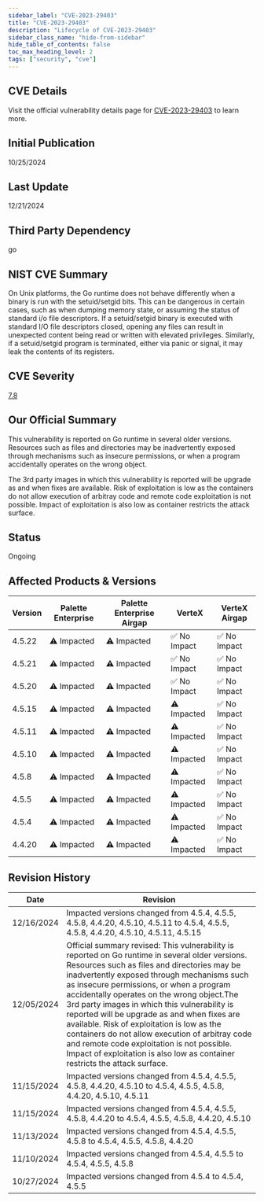 ```yaml
---
sidebar_label: "CVE-2023-29403"
title: "CVE-2023-29403"
description: "Lifecycle of CVE-2023-29403"
sidebar_class_name: "hide-from-sidebar"
hide_table_of_contents: false
toc_max_heading_level: 2
tags: ["security", "cve"]
---
```


## CVE Details

Visit the official vulnerability details page for [CVE-2023-29403](https://nvd.nist.gov/vuln/detail/cve-2023-29403) to learn more.

## Initial Publication

10/25/2024

## Last Update

12/21/2024

## Third Party Dependency 

go


## NIST CVE Summary

On Unix platforms, the Go runtime does not behave differently when a binary is run with the setuid/setgid bits. This can be dangerous in certain cases, such as when dumping memory state, or assuming the status of standard i/o file descriptors. If a setuid/setgid binary is executed with standard I/O file descriptors closed, opening any files can result in unexpected content being read or written with elevated privileges. Similarly, if a setuid/setgid program is terminated, either via panic or signal, it may leak the contents of its registers.

## CVE Severity

[7.8](https://nvd.nist.gov/vuln/detail/cve-2023-29403)

## Our Official Summary

This vulnerability is reported on Go runtime in several older versions. Resources such as files and directories may be inadvertently exposed through mechanisms such as insecure permissions, or when a program accidentally operates on the wrong object.

The 3rd party images in which this vulnerability is reported will be upgrade as and when fixes are available. Risk of exploitation is low as the containers do not allow execution of arbitray code and remote code exploitation is not possible. Impact of exploitation is also low as container restricts the attack surface.

## Status

Ongoing

## Affected Products & Versions

| Version | Palette Enterprise | Palette Enterprise Airgap | VerteX | VerteX Airgap |
| - | -------- | -------- | -------- | -------- |
| 4.5.22 | ⚠️ Impacted | ⚠️ Impacted | ✅ No Impact | ✅ No Impact |
| 4.5.21 | ⚠️ Impacted | ⚠️ Impacted | ✅ No Impact | ✅ No Impact |
| 4.5.20 | ⚠️ Impacted | ⚠️ Impacted | ✅ No Impact | ✅ No Impact |
| 4.5.15 | ⚠️ Impacted | ⚠️ Impacted | ⚠️ Impacted | ✅ No Impact |
| 4.5.11 | ⚠️ Impacted | ⚠️ Impacted | ⚠️ Impacted | ✅ No Impact |
| 4.5.10 | ⚠️ Impacted | ⚠️ Impacted | ⚠️ Impacted | ✅ No Impact |
| 4.5.8 | ⚠️ Impacted | ⚠️ Impacted | ⚠️ Impacted | ✅ No Impact |
| 4.5.5 | ⚠️ Impacted | ⚠️ Impacted | ⚠️ Impacted | ✅ No Impact |
| 4.5.4 | ⚠️ Impacted | ⚠️ Impacted | ⚠️ Impacted | ✅ No Impact |
| 4.4.20 | ⚠️ Impacted | ⚠️ Impacted | ⚠️ Impacted | ✅ No Impact |


## Revision History

| Date | Revision |
| --- | --- |
| 12/16/2024 | Impacted versions changed from 4.5.4, 4.5.5, 4.5.8, 4.4.20, 4.5.10, 4.5.11 to 4.5.4, 4.5.5, 4.5.8, 4.4.20, 4.5.10, 4.5.11, 4.5.15 |
| 12/05/2024 | Official summary revised: This vulnerability is reported on Go runtime in several older versions. Resources such as files and directories may be inadvertently exposed through mechanisms such as insecure permissions, or when a program accidentally operates on the wrong object.The 3rd party images in which this vulnerability is reported will be upgrade as and when fixes are available. Risk of exploitation is low as the containers do not allow execution of arbitray code and remote code exploitation is not possible. Impact of exploitation is also low as container restricts the attack surface. |
| 11/15/2024 | Impacted versions changed from 4.5.4, 4.5.5, 4.5.8, 4.4.20, 4.5.10 to 4.5.4, 4.5.5, 4.5.8, 4.4.20, 4.5.10, 4.5.11 |
| 11/15/2024 | Impacted versions changed from 4.5.4, 4.5.5, 4.5.8, 4.4.20 to 4.5.4, 4.5.5, 4.5.8, 4.4.20, 4.5.10 |
| 11/13/2024 | Impacted versions changed from 4.5.4, 4.5.5, 4.5.8 to 4.5.4, 4.5.5, 4.5.8, 4.4.20 |
| 11/10/2024 | Impacted versions changed from 4.5.4, 4.5.5 to 4.5.4, 4.5.5, 4.5.8 |
| 10/27/2024 | Impacted versions changed from 4.5.4 to 4.5.4, 4.5.5 |
